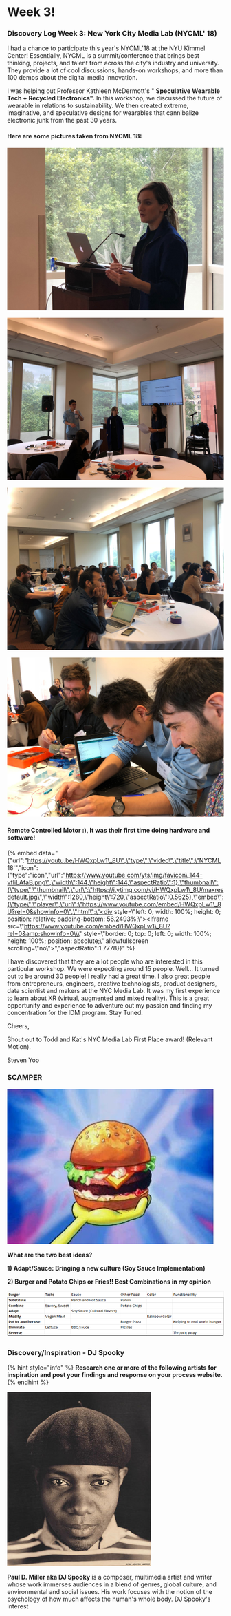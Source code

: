 # Week 3!

### Discovery Log Week 3: New York City Media Lab \(NYCML' 18\)

I had a chance to participate this year's NYCML'18  at the NYU Kimmel Center! Essentially, NYCML is a summit/conference that brings best thinking, projects, and talent from across the city's industry and university. They provide a lot of cool discussions, hands-on workshops, and more than 100 demos about the digital media innovation.

I was helping out Professor Kathleen McDermott's " **Speculative Wearable Tech + Recycled Electronics".** In this workshop, we discussed the future of wearable in relations to sustainability. We then created extreme, imaginative, and speculative designs for wearables that cannibalize electronic junk from the past 30 years. 

#### Here are some pictures taken from NYCML 18:

![Professor Kathleen McDermott](../.gitbook/assets/img_2037.JPG)

![Introduction :\)](../.gitbook/assets/img_2023.JPG)

![Attendees :\)](../.gitbook/assets/img_2041.JPG)

![Me: Helping out with Breadboard connection and software debugging.](../.gitbook/assets/img_4694.JPG)

####  Remote Controlled Motor :\), It was their first time doing hardware and software!

{% embed data="{\"url\":\"https://youtu.be/HWQxpLw1\_8U\",\"type\":\"video\",\"title\":\"NYCML 18\'\",\"icon\":{\"type\":\"icon\",\"url\":\"https://www.youtube.com/yts/img/favicon\_144-vfliLAfaB.png\",\"width\":144,\"height\":144,\"aspectRatio\":1},\"thumbnail\":{\"type\":\"thumbnail\",\"url\":\"https://i.ytimg.com/vi/HWQxpLw1\_8U/maxresdefault.jpg\",\"width\":1280,\"height\":720,\"aspectRatio\":0.5625},\"embed\":{\"type\":\"player\",\"url\":\"https://www.youtube.com/embed/HWQxpLw1\_8U?rel=0&showinfo=0\",\"html\":\"<div style=\\\"left: 0; width: 100%; height: 0; position: relative; padding-bottom: 56.2493%;\\\"><iframe src=\\\"https://www.youtube.com/embed/HWQxpLw1\_8U?rel=0&amp;showinfo=0\\\" style=\\\"border: 0; top: 0; left: 0; width: 100%; height: 100%; position: absolute;\\\" allowfullscreen scrolling=\\\"no\\\"></iframe></div>\",\"aspectRatio\":1.7778}}" %}

I have discovered that they are a lot people who are interested in this particular workshop. We were expecting around 15 people. Well... It turned out to be around 30 people! I really had a great time. I also great people from entrepreneurs, engineers, creative technologists, product designers, data scientist and makers at the NYC Media Lab. It was my first experience to learn about XR \(virtual, augmented and mixed reality\). This is a great opportunity and experience to adventure out my passion and finding my concentration for the IDM program. Stay Tuned.

Cheers,

Shout out to Todd and Kat's NYC Media Lab First Place award! \(Relevant Motion\). 

Steven Yoo

### SCAMPER

![Objective: Burger](../.gitbook/assets/krabby.jpg)

  
**What are the two best ideas?**

**1\) Adapt/Sauce: Bringing a new culture \(Soy Sauce Implementation\)**

**2\) Burger and Potato Chips or Fries!! Best Combinations in my opinion**

![SCAMPER!!](../.gitbook/assets/scamper.PNG)

### 

### Discovery/Inspiration -  DJ Spooky

{% hint style="info" %}
 **Research one or more of the following artists for inspiration and post your findings and response on your process website.**
{% endhint %}

![Paul D. Miller aka DJ Spooky](../.gitbook/assets/djspooky.jpg)

**Paul D. Miller aka DJ Spooky** is a composer, multimedia artist and writer whose work immerses audiences in a blend of genres, global culture, and environmental and social issues. His work focuses with the notion of the psychology of how much affects the human's whole body. DJ Spooky's interest   


